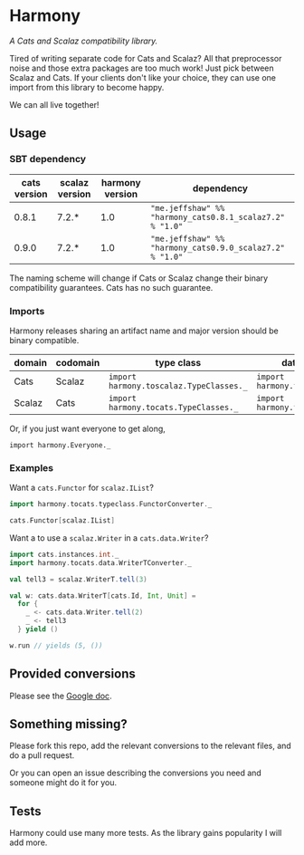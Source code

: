 # Harmony
_A Cats and Scalaz compatibility library._

Tired of writing separate code for Cats and Scalaz? All that preprocessor noise and those extra packages are too much work! Just pick between Scalaz and Cats. If your clients don't like your choice, they can use one import from this library to become happy.

We can all live together!

## Usage

### SBT dependency

| cats version | scalaz version | harmony version | dependency |
| ------------ | -------------- | --------------- | ---------- |
| 0.8.1        | 7.2.*          | 1.0          | `"me.jeffshaw" %% "harmony_cats0.8.1_scalaz7.2" % "1.0"` |
| 0.9.0        | 7.2.*          | 1.0          | `"me.jeffshaw" %% "harmony_cats0.9.0_scalaz7.2" % "1.0"` |

The naming scheme will change if Cats or Scalaz change their binary compatibility guarantees. Cats has no such guarantee.

### Imports

Harmony releases sharing an artifact name and major version should be binary compatible.

| domain | codomain | type class | data types | both |
| ------ | -------- | --------- | ---------- | ---- |
| Cats   | Scalaz   | `import harmony.toscalaz.TypeClasses._` | `import harmony.tocats.Data._` | `import harmony.ToScalaz._` |
| Scalaz   | Cats   | `import harmony.tocats.TypeClasses._` | `import harmony.tocats.Data._` | `import harmony.ToCats._` |

Or, if you just want everyone to get along,

`import harmony.Everyone._`

### Examples

Want a `cats.Functor` for `scalaz.IList`?

```scala
import harmony.tocats.typeclass.FunctorConverter._

cats.Functor[scalaz.IList]
```

Want a to use a `scalaz.Writer` in a `cats.data.Writer`?

```scala
import cats.instances.int._
import harmony.tocats.data.WriterTConverter._

val tell3 = scalaz.WriterT.tell(3)

val w: cats.data.WriterT[cats.Id, Int, Unit] =
  for {
    _ <- cats.data.Writer.tell(2)
    _ <- tell3
  } yield ()

w.run // yields (5, ())
```

## Provided conversions

Please see the [Google doc](https://docs.google.com/spreadsheets/d/1GCiEnpMJ88Nck7Bw24ef98KMs33RnWQBH29p-b8N60w).

## Something missing?

Please fork this repo, add the relevant conversions to the relevant files, and do a pull request.

Or you can open an issue describing the conversions you need and someone might do it for you.

## Tests

Harmony could use many more tests. As the library gains popularity I will add more.

